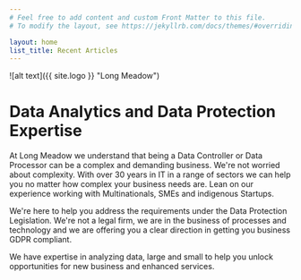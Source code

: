 ```yaml
---
# Feel free to add content and custom Front Matter to this file.
# To modify the layout, see https://jekyllrb.com/docs/themes/#overriding-theme-defaults

layout: home
list_title: Recent Articles
---
```

![alt text]({{ site.logo }} "Long Meadow")
# Data Analytics and Data Protection Expertise
At Long Meadow we understand that being a Data Controller or Data Processor can be a complex and demanding business. We're not worried about complexity. With over 30 years in IT in a range of sectors we can help you no matter how complex your business needs are. Lean on our experience working with Multinationals, SMEs and indigenous Startups.

We're here to help you address the requirements under the Data Protection Legislation. We're not a legal firm, we are in the business of processes and technology and we are offering you a clear direction in getting you business GDPR compliant.

We have expertise in analyzing data, large and small to help you unlock opportunities for new business and enhanced services.

